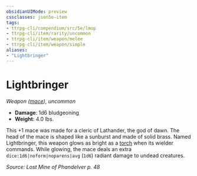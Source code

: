 ```yaml
---
obsidianUIMode: preview
cssclasses: json5e-item
tags:
- ttrpg-cli/compendium/src/5e/lmop
- ttrpg-cli/item/rarity/uncommon
- ttrpg-cli/item/weapon/melee
- ttrpg-cli/item/weapon/simple
aliases: 
- "Lightbringer"
---
```

# Lightbringer
*Weapon ([mace](3-Mechanics/CLI/items/mace.md)), uncommon*  


- **Damage**: 1d6 bludgeoning
- **Weight**: 4.0 lbs.

This +1 mace was made for a cleric of Lathander, the god of dawn. The head of the mace is shaped like a sunburst and made of solid brass. Named Lightbringer, this weapon glows as bright as a [torch](3-Mechanics/CLI/items/torch.md) when its wielder commands. While glowing, the mace deals an extra `dice:1d6|noform|noparens|avg` (`1d6`) radiant damage to undead creatures.

*Source: Lost Mine of Phandelver p. 48*